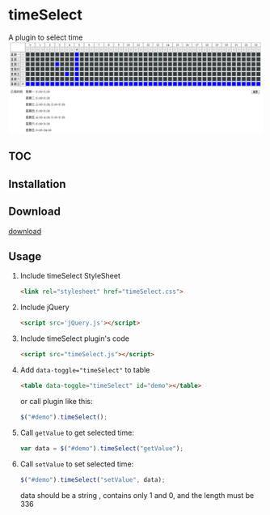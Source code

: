 # timeSelect
A plugin to select time 
![preview](https://github.com/nummy/timeSelect/blob/master/doc/img/demo.png)

## TOC

## Installation

## Download
[download](https://github.com/nummy/timeSelect/archive/master.zip)

## Usage

1. Include timeSelect StyleSheet

   ```html
   <link rel="stylesheet" href="timeSelect.css">
   ```

2. Include jQuery

   ```html
   <script src='jQuery.js'></script>
   ```

3. Include timeSelect plugin's code

   ```html
   <script src="timeSelect.js"></script>
   ```

4. Add `data-toggle="timeSelect"` to table

   ```html
   <table data-toggle="timeSelect" id="demo"></table>
   ```

   or call plugin like this:

   ```javascript
   $("#demo").timeSelect();
   ```

5. Call `getValue` to get selected time:

   ```javascript
   var data = $("#demo").timeSelect("getValue");
   ```

6. Call `setValue` to set selected time:

   ```javascript
   $("#demo").timeSelect("setValue", data);
   ```
   data should be a string , contains only 1 and 0, and the length must be 336 